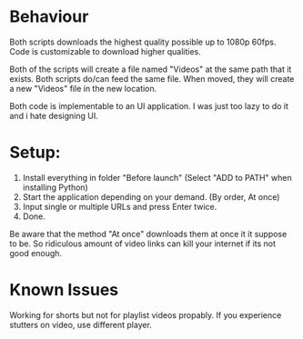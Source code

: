 # Behaviour
Both scripts downloads the highest quality possible up to 1080p 60fps. Code is customizable to download higher qualities.

Both of the scripts will create a file named "Videos" at the same path that it exists. Both scripts do/can feed the same file. When moved, they will create a new "Videos" file in the new location. 

Both code is implementable to an UI application. I was just too lazy to do it and i hate designing UI.


# Setup:
1. Install everything in folder "Before launch" (Select "ADD to PATH" when installing Python)
2. Start the application depending on your demand. (By order, At once)
3. Input single or multiple URLs and press Enter twice.
4. Done.

Be aware that the method "At once" downloads them at once it it suppose to be. So ridiculous amount of video links can kill your internet if its not good enough.

# Known Issues
Working for shorts but not for playlist videos propably.
If you experience stutters on video, use different player.
